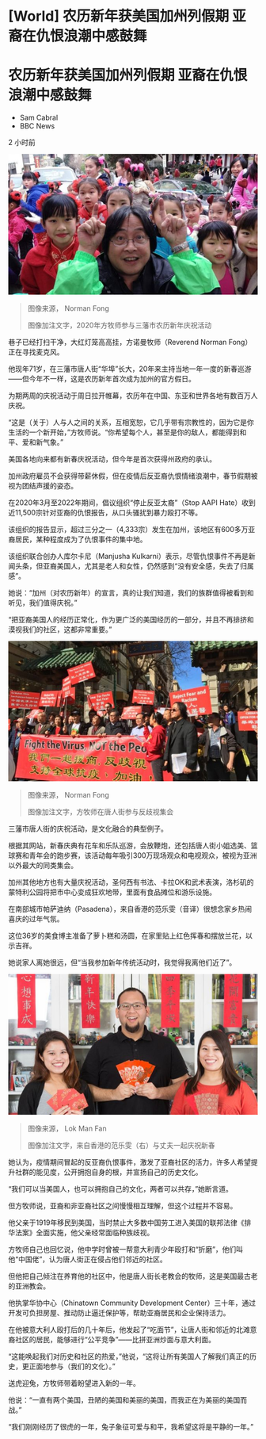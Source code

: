 # [World] 农历新年获美国加州列假期 亚裔在仇恨浪潮中感鼓舞

#  农历新年获美国加州列假期 亚裔在仇恨浪潮中感鼓舞

  * Sam Cabral 
  * BBC News 

2 小时前

![Reverend Norman Fong with children at San Francisco's Chinese New Year street fair in 2020](_128368294_fb_img_1674164980074.jpg)

> 图像来源，  Norman Fong
>
> 图像加注文字，2020年方牧师参与三藩市农历新年庆祝活动

巷子已经打扫干净，大红灯笼高高挂，方诺曼牧师（Reverend Norman Fong）正在寻找麦克风。

他现年71岁，在三藩市唐人街“华埠”长大，20年来主持当地一年一度的新春巡游——但今年不一样，这是农历新年首次成为加州的官方假日。

为期两周的庆祝活动于周日拉开帷幕，农历年在中国、东亚和世界各地有数百万人庆祝。

“这是（关于）人与人之间的关系，互相宽恕，它几乎带有宗教性的，因为它是你生活的一个新开始，”方牧师说。“你希望每个人，甚至是你的敌人，都能得到和平、爱和新气象。”

美国各地向来都有新春庆祝活动，但今年是首次获得州政府的承认。

加州政府雇员不会获得带薪休假，但在疫情后反亚裔仇恨情绪浪潮中，春节假期被视为团结声援的姿态。


在2020年3月至2022年期间，倡议组织“停止反亚太裔”（Stop AAPI Hate）收到近11,500宗针对亚裔的仇恨报告，从口头骚扰到暴力殴打不等。

该组织的报告显示，超过三分之一（4,333宗）发生在加州，该地区有600多万亚裔居民，某种程度成为了仇恨事件的集中地。

该组织联合创办人库尔卡尼（Manjusha Kulkarni）表示，尽管仇恨事件不再是新闻头条，但亚裔美国人，尤其是老人和女性，仍然感到“没有安全感，失去了归属感”。

她说：“加州（对农历新年）的宣言，真的让我们知道，我们的族群值得被看到和听见，我们值得庆祝。”

“把亚裔美国人的经历正常化，作为更广泛的美国经历的一部分，并且不再排挤和漠视我们的社区，这都非常重要。”

![Mr Fong at a rally in San Francisco's Chinatown](_128368320_img_2340.jpg)

> 图像来源，  Norman Fong
>
> 图像加注文字，方牧师在唐人街参与反歧视集会

三藩市唐人街的庆祝活动，是文化融合的典型例子。

根据其网站，新春庆典有花车和乐队巡游，会放鞭炮，还包括唐人街小姐选美、篮球赛和青年会的跑步赛，该活动每年吸引300万现场观众和电视观众，被视为亚洲以外最大的同类集会。

加州其他地方也有大量庆祝活动，圣何西有书法、卡拉OK和武术表演，洛杉矶的蒙特利公园将把市中心变成狂欢地带，里面有食品摊位和游乐设施。

在南部城市帕萨迪纳（Pasadena），来自香港的范乐雯（音译）很想念家乡热闹喜庆的过年气氛。

这位36岁的美食博主准备了萝卜糕和汤圆，在家里贴上红色挥春和摆放兰花，以示吉祥。

她说家人离她很远，但“当我参加新年传统活动时，我觉得我离他们近了”。

![Lok Man Fan poses with her husband and sister](_128368298_img_0193.jpg)

> 图像来源，  Lok Man Fan
>
> 图像加注文字，来自香港的范乐雯（右）与丈夫一起庆祝新春

她认为，疫情期间冒起的反亚裔仇恨事件，激发了亚裔社区的活力，许多人希望提升社群的能见度，公开拥抱自身的根，并宣扬自己的历史文化。

“我们可以当美国人，也可以拥抱自己的文化，两者可以共存，”她断言道。

但方牧师说，亚裔和非亚裔社区之间慢慢相互理解，但这个过程并不容易。

他父亲于1919年移民到美国，当时禁止大多数中国劳工进入美国的联邦法律《排华法案》全面实施，他父亲经常面临种族歧视。

方牧师自己也回忆说，他中学时曾被一帮意大利青少年殴打和“折磨”，他们叫他“中国佬”，认为唐人街正在侵占他们邻近的社区。

但他把自己倾注在养育他的社区中，他是唐人街长老教会的牧师，这是美国最古老的亚洲教会。

他执掌华协中心（Chinatown Community Development Center）三十年，通过开发可负担房屋、推动防止逼迁保护等，帮助亚裔居民和企业保持活力。

在他被意大利人殴打后的几十年后，他发起了“吃面节”，让唐人街和邻近的北滩意裔社区的居民，能够进行“公平竞争”——比拼亚洲炒面与意大利面。

“这能唤起我们对历史和社区的热爱，”他说，“这将让所有美国人了解我们真正的历史，更正面地参与（我们的文化）。”


送虎迎兔，方牧师带着盼望进入新的一年。

他说：“一直有两个美国，丑陋的美国和美丽的美国，而我正在为美丽的美国而战。”

“我们刚刚经历了很虎的一年，兔子象征可爱与和平，我希望这将是平静的一年。”


